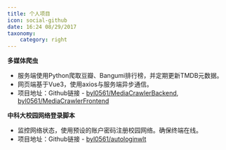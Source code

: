 ```yaml
---
title: 个人项目
icon: social-github
date: 16:24 08/29/2017 
taxonomy:
    category: right
---
```



**多媒体爬虫**
* 服务端使用Python爬取豆瓣、Bangumi排行榜，并定期更新TMDB元数据。
* 网页端基于Vue3，使用axios与服务端异步通信。
* 项目地址：Github链接 - [byl0561/MediaCrawlerBackend](https://github.com/byl0561/media_clawer), [byl0561/MediaCrawlerFrontend](https://github.com/byl0561/media_crawler_front)


**中科大校园网络登录脚本**
* 监控网络状态，使用预设的账户密码注册校园网络。确保终端在线。
* 项目地址：Github链接 - [byl0561/autologinwlt](https://github.com/byl0561/autologinwlt)